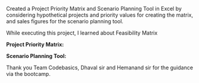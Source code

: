 Created a Project Priority Matrix and Scenario Planning Tool in Excel by considering hypothetical projects and priority values for creating the matrix, and sales figures for the scenario planning tool.

While executing this project, I learned about Feasibility Matrix 

**Project Priority Matrix:** 


**Scenario Planning Tool:** 


Thank you Team Codebasics, Dhaval sir and Hemanand sir for the guidance via the bootcamp.
